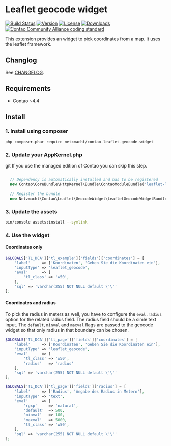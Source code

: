 Leaflet geocode widget
======================

[![Build Status](http://img.shields.io/travis/netzmacht/contao-leaflet-geocode-widget/master.svg?style=flat-square)](https://travis-ci.org/netzmacht/contao-leaflet-geocode-widget)
[![Version](http://img.shields.io/packagist/v/netzmacht/contao-leaflet-geocode-widget.svg?style=flat-square)](http://packagist.org/packages/netzmacht/contao-leaflet-geocode-widget)
[![License](http://img.shields.io/packagist/l/netzmacht/contao-leaflet-geocode-widget.svg?style=flat-square)](http://packagist.org/packages/netzmacht/contao-leaflet-geocode-widget)
[![Downloads](http://img.shields.io/packagist/dt/netzmacht/contao-leaflet-geocode-widget.svg?style=flat-square)](http://packagist.org/packages/netzmacht/contao-leaflet-geocode-widget)
[![Contao Community Alliance coding standard](http://img.shields.io/badge/cca-coding_standard-red.svg?style=flat-square)](https://github.com/contao-community-alliance/coding-standard)

This extension provides an widget to pick coordinates from a map. It uses the leaflet framework.

Changlog
--------

See [CHANGELOG](CHANGELOG.md).

Requirements
------------

 - Contao ~4.4


Install
-------

### 1. Install using composer

```bash
php composer.phar require netzmacht/contao-leaflet-geocode-widget

```

### 2. Update your AppKernel.php
git
If you use the managed edition of Contao you can skip this step.

```php

  // Dependency is automatically installed and has to be registered
  new Contao\CoreBundle\HttpKernel\Bundle\ContaoModuleBundle('leaflet-libs', $this->getRootDir()),
  
  // Register the bundle
  new Netzmacht\Contao\Leaflet\GeocodeWidget\LeafletGeocodeWidgetBundle(),
```

### 3. Update the assets

```bash
bin/console assets:install --symlink
```

### 4. Use the widget

#### Coordinates only

```php
$GLOBALS['TL_DCA']['tl_example']['fields']['coordinates'] = [
    'label'     => ['Koordinaten', 'Geben Sie die Koordinaten ein'],
    'inputType' => 'leaflet_geocode',
    'eval'      => [
        'tl_class' => 'w50',
    ],
    'sql' => 'varchar(255) NOT NULL default \'\''
];
```

#### Coordinates and radius

To pick the radius in meters as well, you have to configure the `eval.radius` option for the related radius field.
The radius field should be a simle text input. The `default`, `minval` and `maxval` flags are passed to the geocode 
widget so that only radius in that boundary can be chosen.

```php
$GLOBALS['TL_DCA']['tl_page']['fields']['coordinates'] = [
    'label'     => ['Koordinaten', 'Geben Sie die Koordinaten ein'],
    'inputType' => 'leaflet_geocode',
    'eval'      => [
        'tl_class' => 'w50',
        'radius'   => 'radius'
    ],
    'sql' => 'varchar(255) NOT NULL default \'\''
];

$GLOBALS['TL_DCA']['tl_page']['fields']['radius'] = [
    'label'     => ['Radius', 'Angabe des Radius in Metern'],
    'inputType' => 'text',
    'eval'      => [
        'rgxp'     => 'natural',
        'default'  => 500,
        'minval'   => 100,
        'maxval'   => 5000,
        'tl_class' => 'w50',
    ],
    'sql' => 'varchar(255) NOT NULL default \'\''
];
```
